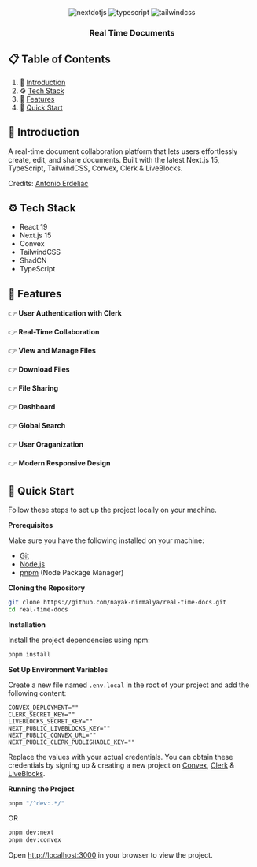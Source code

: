 <div align="center">
  <div>
    <img src="https://img.shields.io/badge/-Next_JS-black?style=for-the-badge&logoColor=white&logo=nextdotjs&color=000000" alt="nextdotjs" />
    <img src="https://img.shields.io/badge/-TypeScript-black?style=for-the-badge&logoColor=white&logo=typescript&color=3178C6" alt="typescript" />
    <img src="https://img.shields.io/badge/-Tailwind_CSS-black?style=for-the-badge&logoColor=white&logo=tailwindcss&color=06B6D4" alt="tailwindcss" />
  </div>

<h3 align="center">Real Time Documents</h3>
</div>

## 📋 <a name="table">Table of Contents</a>

1. 🤖 [Introduction](#introduction)
2. ⚙️ [Tech Stack](#tech-stack)
3. 🔋 [Features](#features)
4. 🤸 [Quick Start](#quick-start)

## <a name="introduction">🤖 Introduction</a>

A real-time document collaboration platform that lets users effortlessly create, edit, and share documents. Built with the latest Next.js 15, TypeScript, TailwindCSS, Convex, Clerk & LiveBlocks.

Credits: [Antonio Erdeljac](https://github.com/AntonioErdeljac)

## <a name="tech-stack">⚙️ Tech Stack</a>

- React 19
- Next.js 15
- Convex
- TailwindCSS
- ShadCN
- TypeScript

## <a name="features">🔋 Features</a>

👉 **User Authentication with Clerk**

👉 **Real-Time Collaboration**

👉 **View and Manage Files**

👉 **Download Files**

👉 **File Sharing**

👉 **Dashboard**

👉 **Global Search**

👉 **User Oraganization**

👉 **Modern Responsive Design**

## <a name="quick-start">🤸 Quick Start</a>

Follow these steps to set up the project locally on your machine.

**Prerequisites**

Make sure you have the following installed on your machine:

- [Git](https://git-scm.com/)
- [Node.js](https://nodejs.org/en)
- [pnpm](https://www.pnpm.io/) (Node Package Manager)

**Cloning the Repository**

```bash
git clone https://github.com/nayak-nirmalya/real-time-docs.git
cd real-time-docs
```

**Installation**

Install the project dependencies using npm:

```bash
pnpm install
```

**Set Up Environment Variables**

Create a new file named `.env.local` in the root of your project and add the following content:

```env
CONVEX_DEPLOYMENT=""
CLERK_SECRET_KEY=""
LIVEBLOCKS_SECRET_KEY=""
NEXT_PUBLIC_LIVEBLOCKS_KEY=""
NEXT_PUBLIC_CONVEX_URL=""
NEXT_PUBLIC_CLERK_PUBLISHABLE_KEY=""
```

Replace the values with your actual credentials. You can obtain these credentials by signing up &
creating a new project on [Convex](https://www.convex.dev/), [Clerk](https://clerk.com/) & [LiveBlocks](https://liveblocks.io/).

**Running the Project**

```bash
pnpm "/^dev:.*/"
```

OR

```bash
pnpm dev:next
pnpm dev:convex
```

Open [http://localhost:3000](http://localhost:3000) in your browser to view the project.

#
